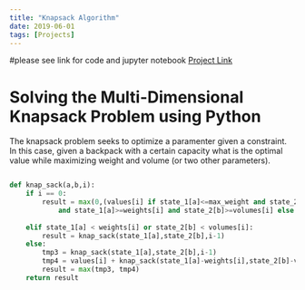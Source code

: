 ```yaml
---
title: "Knapsack Algorithm"
date: 2019-06-01
tags: [Projects]
---
```


#please see link for code and jupyter notebook
[Project Link](https://github.com/cullinap/knapsack-algorithm)

# Solving the Multi-Dimensional Knapsack Problem using Python

The knapsack problem seeks to optimize a paramenter given a constraint. In this case, given a backpack with a certain capacity what is the optimal value while maximizing weight and volume (or two other parameters).

```python

def knap_sack(a,b,i):
    if i == 0:
        result = max(0,(values[i] if state_1[a]<=max_weight and state_2[b]<=max_volume \
            and state_1[a]>=weights[i] and state_2[b]>=volumes[i] else -9999.99))
        
    elif state_1[a] < weights[i] or state_2[b] < volumes[i]:
        result = knap_sack(state_1[a],state_2[b],i-1)
    else:
        tmp3 = knap_sack(state_1[a],state_2[b],i-1)
        tmp4 = values[i] + knap_sack(state_1[a]-weights[i],state_2[b]-volumes[i],i-1)
        result = max(tmp3, tmp4)
    return result
```
